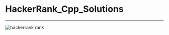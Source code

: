 # HackerRank_Cpp_Solutions
-------------------------------

![hackerrank rank](https://user-images.githubusercontent.com/40190772/51068174-02506380-1623-11e9-8155-c318fb9c8f31.PNG)

